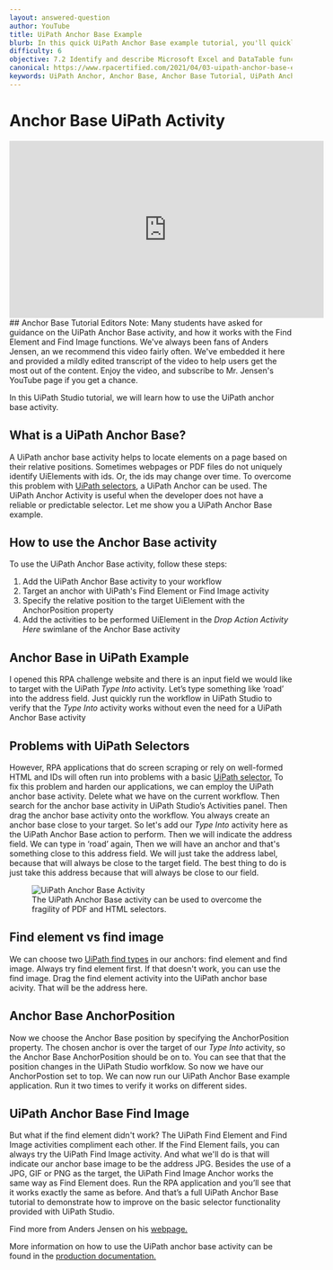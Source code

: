 ```yaml
---
layout: answered-question
author: YouTube
title: UiPath Anchor Base Example
blurb: In this quick UiPath Anchor Base example tutorial, you'll quickly learn how to select specific Ui elements in a web page, PDF file, or even a desktop application.
difficulty: 6
objective: 7.2 Identify and describe Microsoft Excel and DataTable functions, and how Excel activities are used for data manipulation
canonical: https://www.rpacertified.com/2021/04/03-uipath-anchor-base-example-tutorial.html
keywords: UiPath Anchor, Anchor Base, Anchor Base Tutorial, UiPath Anchor Base, uipath indicate anchor, uipath click image anchor, uipath multiple anchors
---
```

# Anchor Base UiPath Activity

<div class="embed-responsive embed-responsive-16by9">
<iframe src="https://www.youtube.com/embed/BZFG_BL_sd4" allow="accelerometer; autoplay; clipboard-write; encrypted-media; gyroscope; picture-in-picture" allowfullscreen="" width="560" height="315" frameborder="0"></iframe>
</div>
## Anchor Base Tutorial
Editors Note: Many students have asked for guidance on the UiPath Anchor Base activity, and how it works with the Find Element and Find Image functions. We've always been fans of Anders Jensen, an we recommend this video fairly often. We've embedded it here and provided a mildly edited transcript of the video to help users get the most out of the content. Enjoy the video, and subscribe to Mr. Jensen's YouTube page if you get a chance.

In this UiPath Studio tutorial, we will learn how to use the UiPath anchor base activity. 
## What is a UiPath Anchor Base?
A UiPath anchor base activity helps to locate elements on a page based on their relative positions. Sometimes webpages or PDF files do not uniquely identify UiElements with ids. Or, the ids may change over time. To overcome this problem with <a href="https://www.rpacertified.com/2020/09/09/sell-describe-anchor.html">UiPath selectors</a>, a UiPath Anchor can be used. 
The UiPath Anchor Activity is useful when the developer does not have a reliable or predictable selector. 
Let me show you a UiPath Anchor Base example.

## How to use the Anchor Base activity

To use the UiPath Anchor Base activity, follow these steps:
1. Add the UiPath Anchor Base activity to your workflow
2. Target an anchor with UiPath's Find Element or Find Image activity
3. Specify the relative position to the target UiElement with the AnchorPosition property
4. Add the activities to be performed UiElement in the _Drop Action Activity Here_ swimlane of the Anchor Base activity

## Anchor Base in UiPath Example
I opened this RPA challenge website and there is an input field we would like to target with the UiPath _Type Into_ activity. 
Let’s type something like ‘road’ into the address field.
Just quickly run the workflow in UiPath Studio to verify that the _Type Into_ activity works without even the need for a UiPath Anchor Base activity
## Problems with UiPath Selectors
However, RPA applications that do screen scraping or rely on well-formed HTML and IDs will often run into problems with a basic <a href="https://www.rpacertified.com/2020/09/09/sell-selector-in-variable.html">UiPath selector.</a>
To fix this problem and harden our applications, we can employ the UiPath anchor base activity. 
Delete what we have on the current workflow. Then search for the anchor base activity in UiPath Studio’s Activities panel. Then drag the anchor base activity onto the workflow.
You always create an anchor base close to your target. 
So let's add our _Type Into_ activity here as the UiPath Anchor Base action to perform. 
Then we will indicate the address field. We can type in ‘road’ again, 
Then we will have an anchor and that's something close to this address field. 
We will just take the address label, because that will always be close to the target field.
The best thing to do is just take this address because that will always be close to our field.

<figure class="figure">
  <img src="https://files.readme.io/a06bf4d-anchor_base.png" alt="UiPath Anchor Base Activity" class="img-fluid mx-auto d-block img-thumbnail rounded ">
  <figcaption class="figure-caption">The UiPath Anchor Base activity can be used to overcome the fragility of PDF and HTML selectors.</figcaption>
</figure>


## Find element vs find image
We can choose two <a href="https://www.rpacertified.com/2020/09/09/act-finding-all-anchor-elements-in-webpage.html">UiPath find types</a> in our anchors: find element and find image.
Always try find element first. If that doesn't work, you can use the find image.
Drag the find element activity into the UiPath anchor base acivity. 
That will be the address here. 
## Anchor Base AnchorPosition
Now we choose the Anchor Base position by specifying the AnchorPosition property.
The chosen anchor is over the target of our _Type Into_ activity, so the Anchor Base AnchorPosition should be on to. 
You can see that that the position changes in the UiPath Studio worfklow. 
So now we have our AnchorPostion set to top. We can now run our UiPath Anchor Base example application.
Run it two times to verify it works on different sides. 
## UiPath Anchor Base Find Image
But what if the find element didn't work? The UiPath Find Element and Find Image activities compliment each other. If the Find Element fails, you can always try the UiPath Find Image activity.
And what we'll do is that will indicate our anchor base image to be the address JPG. Besides the use of a JPG, GIF or PNG as the target, the UiPath Find Image Anchor works the same way as Find Element does.
Run the RPA application and you’ll see that it works exactly the same as before.
And that’s a full UiPath Anchor Base tutorial to demonstrate how to improve on the basic selector functionality provided with UiPath Studio.

Find more from Anders Jensen on his <a href="https://andersjensen.org/">webpage.</a>

More information on how to use the UiPath anchor base activity can be found in the <a href="https://docs.uipath.com/activities/docs/anchor-base">production documentation.</a>
